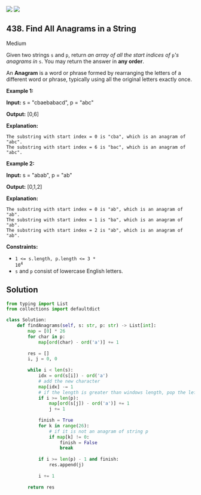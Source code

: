[![](https://img.shields.io/github/stars/LeetCode-in-Python/LeetCode-in-Python?label=Stars&style=flat-square)](https://github.com/LeetCode-in-Python/LeetCode-in-Python)
[![](https://img.shields.io/github/forks/LeetCode-in-Python/LeetCode-in-Python?label=Fork%20me%20on%20GitHub%20&style=flat-square)](https://github.com/LeetCode-in-Python/LeetCode-in-Python/fork)

## 438\. Find All Anagrams in a String

Medium

Given two strings `s` and `p`, return _an array of all the start indices of_ `p`_'s anagrams in_ `s`. You may return the answer in **any order**.

An **Anagram** is a word or phrase formed by rearranging the letters of a different word or phrase, typically using all the original letters exactly once.

**Example 1:**

**Input:** s = "cbaebabacd", p = "abc"

**Output:** [0,6]

**Explanation:**

    The substring with start index = 0 is "cba", which is an anagram of "abc".
    The substring with start index = 6 is "bac", which is an anagram of "abc". 

**Example 2:**

**Input:** s = "abab", p = "ab"

**Output:** [0,1,2]

**Explanation:**

    The substring with start index = 0 is "ab", which is an anagram of "ab".
    The substring with start index = 1 is "ba", which is an anagram of "ab".
    The substring with start index = 2 is "ab", which is an anagram of "ab". 

**Constraints:**

*   <code>1 <= s.length, p.length <= 3 * 10<sup>4</sup></code>
*   `s` and `p` consist of lowercase English letters.

## Solution

```python
from typing import List
from collections import defaultdict

class Solution:
    def findAnagrams(self, s: str, p: str) -> List[int]:
        map = [0] * 26
        for char in p:
            map[ord(char) - ord('a')] += 1
        
        res = []
        i, j = 0, 0
        
        while i < len(s):
            idx = ord(s[i]) - ord('a')
            # add the new character
            map[idx] -= 1
            # if the length is greater than windows length, pop the left character in the window
            if i >= len(p):
                map[ord(s[j]) - ord('a')] += 1
                j += 1
            
            finish = True
            for k in range(26):
                # if it is not an anagram of string p
                if map[k] != 0:
                    finish = False
                    break
            
            if i >= len(p) - 1 and finish:
                res.append(j)
            
            i += 1
        
        return res
```
